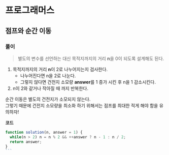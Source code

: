# 프로그래머스

## 점프와 순간 이동

### 풀이

> 별도의 변수를 선언하는 대신 목적지까지의 거리 **n**을 0이 되도록 설계해도 된다.

1. 목적지까지의 거리 **n**이 2로 나누어지는지 검사한다.
   - 나누어진다면 n을 2로 나눈다.
   - 그렇지 않다면 건전지 소모량 **answer**를 1 증가 시킨 후 n을 1 감소시킨다.
2. n이 2와 같거나 작아질 때 까지 반복한다.

순간 이동은 별도의 건전지가 소모되지 않는다.  
그렇기 때문에 건전지 소모량을 최소화 하기 위해서는 점프를 최대한 적게 해야 함을 유의하자!

**코드**

````javascript
function solution(n, answer = 1) {
  while(n > 2) n = n % 2 && ++answer ? n - 1 : n / 2;
  return answer;
}
```
